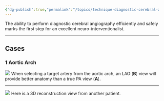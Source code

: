 ```yaml
---
{"dg-publish":true,"permalink":"/topics/technique-diagnostic-cerebral-angiography/","tags":["DSA technique"],"created":"2023-11-27T20:54:50.000-08:00","updated":"2024-05-29T09:11:48.042-07:00"}
---
```



The ability to perform diagnostic cerebral angiography efficiently and safely marks the first step for an excellent neuro-interventionalist.

---

## Cases

### 1 Aortic Arch

![](https://i.imgur.com/HpSYcZe.jpg)
When selecting a target artery from the aortic arch, an LAO (**B**) view will provide better anatomy than a true PA view (**A**).

---

![](https://i.imgur.com/T0V24Tp.jpeg)
Here is a 3D reconstruction view from another patient.